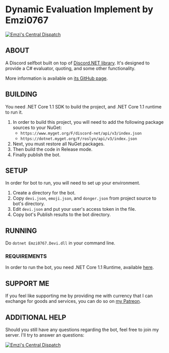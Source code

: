 # Dynamic Evaluation Implement by Emzi0767

[![Emzi's Central Dispatch](https://discordapp.com/api/guilds/207879549394878464/widget.png)](https://discord.gg/rGKrJDR)

## ABOUT

A Discord selfbot built on top of [Discord.NET library](https://github.com/RogueException/Discord.Net). It's designed to provide a C# evaluator, quoting, and some other functionality.

More information is available on [its GitHub page](https://emzi0767.github.io/discord/devi/).

## BUILDING

You need .NET Core 1.1 SDK to build the project, and .NET Core 1.1 runtime to run it.

1. In order to build this project, you will need to add the following package sources to your NuGet:
   * `https://www.myget.org/F/discord-net/api/v3/index.json`
   * `https://dotnet.myget.org/F/roslyn/api/v3/index.json`
2. Next, you must restore all NuGet packages.
3. Then build the code in Release mode.
4. Finally publish the bot.

## SETUP

In order for bot to run, you will need to set up your environment. 

1. Create a directory for the bot.
2. Copy `devi.json`, `emoji.json`, and `donger.json` from project source to bot's directory.
3. Edit `devi.json` and put your user's access token in the file.
4. Copy bot's Publish results to the bot directory.

## RUNNING

Do `dotnet Emzi0767.Devi.dll` in your command line.

### REQUIREMENTS

In order to run the bot, you need .NET Core 1.1 Runtime, available [here](https://www.microsoft.com/net/download/core#/current/runtime).

## SUPPORT ME

If you feel like supporting me by providing me with currency that I can exchange for goods and services, you can do so on [my Patreon](https://www.patreon.com/emzi0767).

## ADDITIONAL HELP

Should you still have any questions regarding the bot, feel free to join my server. I'll try to answer an questions:

[![Emzi's Central Dispatch](https://discordapp.com/api/guilds/207879549394878464/embed.png?style=banner1)](https://discord.gg/rGKrJDR)
